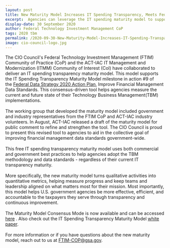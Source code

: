 ```yaml
---
layout: post
title: New Maturity Model Increases IT Spending Transparency, Meets Federal Action Plan Milestone
excerpt:  Agencies can leverage the IT spending maturity model to support their TBM implementation.
display-date: 30 September 2020
author: Federal Technology Investment Management CoP
tags: 2020 tbm 
permalink: /2020-09-30-New-Maturity-Model-Increases-IT-Spending-Transparency/
image: cio-council-logo.jpg
---
```

<p>The CIO Council's Federal Technology Investment Management (FTIM) Community of Practice (CoP) and the ACT-IAC IT Management and Modernization (ITMM) Community of Interest (CoI) have collaborated to deliver an IT spending transparency maturity model. This model supports the IT Spending Transparency Maturity Model milestone in action #9 of the&nbsp;<a href="https://strategy.data.gov/action-plan/#action-9-improve-financial-management-data-standards" target="_blank">Federal Data Strategy 2020 Action Plan</a>, Improve Financial Management Data Standards. This consensus-driven tool helps agencies measure the current and future state of their Technology Business Management(TBM) implementations.<br /><br />The working group that developed the maturity model included government and industry representatives from the FTIM CoP and ACT-IAC industry volunteers. In August, ACT-IAC released a draft of the maturity model for public comment to refine and strengthen the tool. The CIO Council is proud to present this revised tool to agencies to aid in the collective goal of improving financial management data standards government-wide.<br /><br />This free IT spending transparency maturity model uses both commercial and government best practices to help agencies adopt the TBM methodology and data standards - regardless of their current IT transparency maturity.<br /><br />More specifically, the new maturity model turns qualitative activities into quantitative metrics, helping measure progress and keep teams and leadership aligned on what matters most for their mission. Most importantly, this model helps U.S. government agencies be more effective, efficient, and accountable to the taxpayers they serve through transparency and continuous improvement.<br /><br />The Maturity Model Consensus Mode is now available and can be accessed <a href="{{ site.baseurl }}/assets/files/TBM-Maturity-Model-Assessment.xlsm">here</a> . Also check out the IT Spending Transparency Maturity Model <a href="{{ site.baseurl }}/assets/files/IT-Spending-Transparency-Maturity-Model-Whitepaper.pdf">white paper</a>.<br /><br />For more information or if you have questions about the new maturity model, reach out to us at&nbsp;<a href="mailto:FTIM-COP@gsa.gov" target="_blank">FTIM-COP@gsa.gov</a>.</p>
